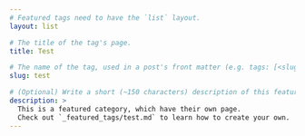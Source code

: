 ```yaml
---
# Featured tags need to have the `list` layout.
layout: list

# The title of the tag's page.
title: Test

# The name of the tag, used in a post's front matter (e.g. tags: [<slug>]).
slug: test

# (Optional) Write a short (~150 characters) description of this featured tag.
description: >
  This is a featured category, which have their own page.
  Check out `_featured_tags/test.md` to learn how to create your own.
---
```


